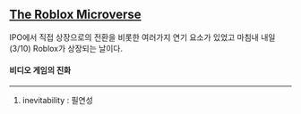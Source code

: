 ## [The Roblox Microverse](https://stratechery.com/2021/the-roblox-microverse/)

IPO에서 직접 상장으로의 전환을 비롯한 여러가지 연기 요소가 있었고 마침내 내일(3/10) Roblox가 상장되는 날이다.

#### 비디오 게임의 진화

---

1. inevitability : 필연성

